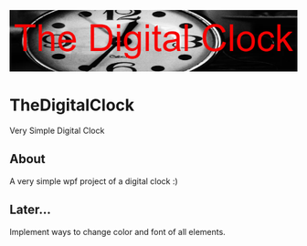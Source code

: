 
![TheDigitalClock](TheDigitalClockBanner.png)

# TheDigitalClock
Very Simple Digital Clock


## About  
A very simple wpf project of a digital clock :)


## Later...  
Implement ways to change color and font of all elements.
